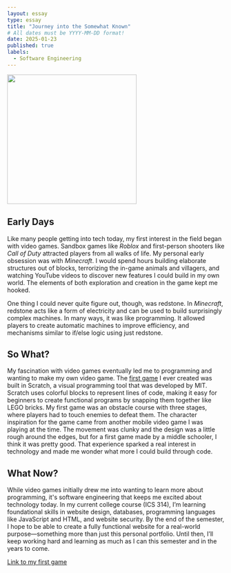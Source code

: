 ```yaml
---
layout: essay
type: essay
title: "Journey into the Somewhat Known"
# All dates must be YYYY-MM-DD format!
date: 2025-01-23
published: true
labels:
  - Software Engineering
---
```


<img width="300px" class="rounded float-start pe-4" src="../img/journey/journey.avif">

## Early Days

Like many people getting into tech today, my first interest in the field began with video games. Sandbox games like *Roblox* and first-person shooters like *Call of Duty* attracted players from all walks of life. My personal early obsession was with *Minecraft*. I would spend hours building elaborate structures out of blocks, terrorizing the in-game animals and villagers, and watching YouTube videos to discover new features I could build in my own world. The elements of both exploration and creation in the game kept me hooked.

One thing I could never quite figure out, though, was redstone. In *Minecraft*, redstone acts like a form of electricity and can be used to build surprisingly complex machines. In many ways, it was like programming. It allowed players to create automatic machines to improve efficiency, and mechanisms similar to if/else logic using just redstone.
<br>
## So What?

My fascination with video games eventually led me to programming and wanting to make my own video game. The [first game](https://scratch.mit.edu/projects/176889426/) I ever created was built in Scratch, a visual programming tool that was developed by MIT. Scratch uses colorful blocks to represent lines of code, making it easy for beginners to create functional programs by snapping them together like LEGO bricks. My first game was an obstacle course with three stages, where players had to touch enemies to defeat them. The character inspiration for the game came from another mobile video game I was playing at the time. The movement was clunky and the design was a little rough around the edges, but for a first game made by a middle schooler, I think it was pretty good. That experience sparked a real interest in technology and made me wonder what more I could build through code.

## What Now?

While video games initially drew me into wanting to learn more about programming, it's software engineering that keeps me excited about technology today. In my current college course (ICS 314), I’m learning foundational skills in website design, databases, programming languages like JavaScript and HTML, and website security. By the end of the semester, I hope to be able to create a fully functional website for a real-world purpose—something more than just this personal portfolio. Until then, I’ll keep working hard and learning as much as I can this semester and in the years to come.

[Link to my first game](https://scratch.mit.edu/projects/176889426/)
